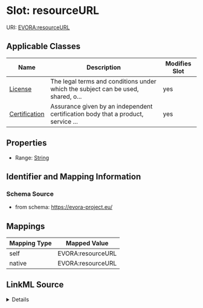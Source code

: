 

# Slot: resourceURL



URI: [EVORA:resourceURL](https://evora-project.eu/resourceURL)



<!-- no inheritance hierarchy -->





## Applicable Classes

| Name | Description | Modifies Slot |
| --- | --- | --- |
| [License](License.md) | The legal terms and conditions under which the subject can be used, shared, o... |  yes  |
| [Certification](Certification.md) | Assurance given by an independent certification body that a product, service ... |  yes  |







## Properties

* Range: [String](String.md)





## Identifier and Mapping Information







### Schema Source


* from schema: https://evora-project.eu/




## Mappings

| Mapping Type | Mapped Value |
| ---  | ---  |
| self | EVORA:resourceURL |
| native | EVORA:resourceURL |




## LinkML Source

<details>
```yaml
name: resourceURL
from_schema: https://evora-project.eu/
rank: 1000
alias: resourceURL
domain_of:
- License
- Certification
range: string

```
</details>